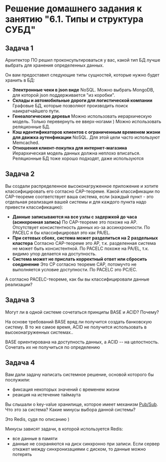 # Решение домашнего задания к занятию "6.1. Типы и структура СУБД"

## Задача 1

Архитектор ПО решил проконсультироваться у вас, какой тип БД лучше выбрать для хранения определенных данных.

Он вам предоставил следующие типы сущностей, которые нужно будет хранить в БД:

- **Электронные чеки в json виде** NoSQL. Можно выбрать MongoDB, для которой json поддерживается "из коробки".
- **Склады и автомобильные дороги для логистической компании** Графовые БД, которые позволяют производить поиск наикратчайшего пути.
- **Генеалогические деревья** Можно использовать иерархическую модель. Только перевернуть ее вверх-ногами ) Можно использовать реляционные БД.
- **Кэш идентификаторов клиентов с ограниченным временем жизни для движка аутенфикации** NoSQL. Для этой цели часто используют Memcached.
- **Отношения клиент-покупка для интернет-магазина** Иерархическая модель данных должна неплохо вписаться. Реляционные БД тоже хорошо подходят, даже используются

## Задача 2

Вы создали распределенное высоконагруженное приложение и хотите классифицировать его согласно CAP-теореме. Какой классификации по CAP-теореме соответствует ваша система, если
(каждый пункт - это отдельная реализация вашей системы и для каждого пункта надо привести классификацию):

- **Данные записываются на все узлы с задержкой до часа (асинхронная запись)** По CAP-теореме это похоже на AP. Отсутствует консистентность данных из-за ассинхронности. По PACELC я бы классифицировал это как PA/EL.
- **При сетевых сбоях, система может разделиться на 2 раздельных кластера** Согласно CAP-теореме это AP, т.к. разделенная система не может быть консистентной. По PACELC похоже на PA/EL, т.к. видимо упор делается на доступность.
- **Система может не прислать корректный ответ или сбросить соединение** Это CP согласно теореме CAP, потомучто не выполняется условие доступности. По PACELC это PC/EC.

А согласно PACELC-теореме, как бы вы классифицировали данные реализации?

## Задача 3

Могут ли в одной системе сочетаться принципы BASE и ACID? Почему?

На основе требований BASE вряд ли получится создать банковскую систему. В то же самое время, ACID не получится использовать в высоконагруженных системах..

BASE ориентирована на доступность данных, а ACID -- на целостность. Сочетать их не получиться по определению

## Задача 4

Вам дали задачу написать системное решение, основой которого бы послужили:

- фиксация некоторых значений с временем жизни
- реакция на истечение таймаута

Вы слышали о key-value хранилище, которое имеет механизм [Pub/Sub](https://habr.com/ru/post/278237/).
Что это за система? Какие минусы выбора данной системы?

Это Redis, судя по описанию )

Минусы зависят задачи, в которой используется Redis:

- все данные в памяти
- данные не сохраняются на диск синхронно при записи. Если сервер откажет между синхронизациями с диском, то данные можно потерять